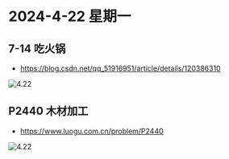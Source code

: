 # 2024-4-22 星期一

## 7-14 吃火锅

- https://blog.csdn.net/qq_51916951/article/details/120386310

![4.22](https://img2.imgtp.com/2024/04/22/nCOXhdR4.png)

## P2440 木材加工

- https://www.luogu.com.cn/problem/P2440

![4.22](https://img2.imgtp.com/2024/04/22/81ii3Sos.png)